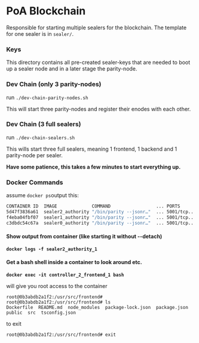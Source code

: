 # PoA Blockchain

Responsible for starting multiple sealers for the blockchain. The template for one sealer is in `sealer/`.

### Keys

This directory contains all pre-created sealer-keys that are needed to boot up a sealer node and in a later stage the parity-node.

### Dev Chain (only 3 parity-nodes)

run `./dev-chain-parity-nodes.sh`

This will start three parity-nodes and register their enodes with each other.

### Dev Chain (3 full sealers)

run `./dev-chain-sealers.sh`

This wills start three full sealers, meaning 1 frontend, 1 backend and 1 parity-node per sealer.

**Have some patience, this takes a few minutes to start everything up.**

### Docker Commands

assume `docker ps`output this:

```bash
CONTAINER ID  IMAGE             COMMAND                 ... PORTS       NAMES
5d47f3836a61  sealer2_authority "/bin/parity --jsonr…"  ... 5001/tcp... sealer2_authority_1
f4eba04fbf07  sealer1_authority "/bin/parity --jsonr…"  ... 5001/tcp... sealer1_authority_1
c3dbdc54c67a  sealer0_authority "/bin/parity --jsonr…"  ... 5001/tcp... sealer0_authority_1
```

#### Show output from container (like starting it without --detach)

**`docker logs -f sealer2_authority_1`**

#### Get a bash shell inside a container to look around etc.

**`docker exec -it controller_2_frontend_1 bash`**

will give you root access to the container

```shell
root@0b3abdb2a1f2:/usr/src/frontend#
root@0b3abdb2a1f2:/usr/src/frontend# ls
Dockerfile  README.md  node_modules  package-lock.json	package.json  public  src  tsconfig.json
```

to exit

```shell
root@0b3abdb2a1f2:/usr/src/frontend# exit
```
